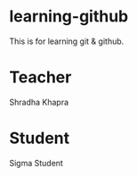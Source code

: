 # learning-github
This is for learning git &amp; github.

# Teacher
Shradha Khapra

# Student 
Sigma Student
